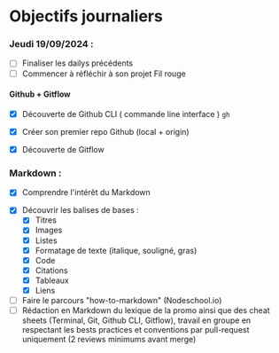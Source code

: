 # Objectifs journaliers

### Jeudi 19/09/2024 :

- [ ] Finaliser les dailys précédents
- [ ] Commencer à réfléchir à son projet Fil rouge

#### Github + Gitflow

- [x] Découverte de Github CLI ( commande line interface ) `gh`
<!-- github CLI permet de gérer des dépôts GitHub et des workflows directement depuis le terminal sans avoir à passer par l’interface graphique de GitHub -->

  - [x] Créer son premier repo Github (local + origin)

- [x] Découverte de Gitflow
<!-- GitFlow est une "méthode de travail". C'est un model de gestion de branches dans git 
il permet d'organiser le développement en équipe et de gérer les différentes phase d'un projet -->


### Markdown :

- [x] Comprendre l'intérêt du Markdown
<!-- le markdown (.md ) est un langague de balisage utilisé pour formater du texte comme pour les README et être converti en HTML -->
- [x] Découvrir les balises de bases :
  - [x] Titres
  <!-- # Titre de niveau 1
  ## Titre de niveau 2
  ### Titre de niveau 3 -->
  - [x] Images
  <!-- ![Texte alternatif](http://url-de-l-image.com/image.jpg) -->
  - [x] Listes
  <!-- liste a puces : * Item 1
                      * Item 2 
                      * Sous-item

  liste numérotée : 1. Premier item
                    2. Deuxième item -->
  - [x] Formatage de texte (italique, souligné, gras)
  <!-- *Texte en gras*  
  -Texte en italique- -->
  - [x] Code
  <!-- code en ligne : `code en ligne`
  code en bloc : ```python
                    def hello():
                    print("Hello, world!")``` -->
  - [x] Citations
  <!-- > Ceci est une citation. -->
  - [x] Tableaux
  <!-- | En-tête 1 | En-tête 2 |
  |-----------|-----------|
  | Contenu 1 | Contenu 2 |
  | Contenu 3 | Contenu 4 | -->
  - [x] Liens
  <!-- [Texte du lien](http://exemple.com) -->
- [ ] Faire le parcours "how-to-markdown" (Nodeschool.io)
- [ ] Rédaction en Markdown du lexique de la promo ainsi que des cheat sheets (Terminal, Git, Github CLI, Gitflow), travail en groupe en respectant les bests practices et conventions par pull-request uniquement (2 reviews minimums avant merge)
